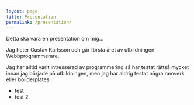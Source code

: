 ```yaml
---
layout: page
title: Presentation
permalink: /presentation/
---
```


Detta ska vara en presentation om mig...

Jag heter Gustav Karlsson och går första året av utbildningen Webbprogrammerare.

Jag har alltid varit intresserad av programmering så har testat rättså mycket innan jag började på utbildningen, men jag har aldrig testat några ramverk eller boilderplates.

<ul>
  <li>test</li>
  <li>test 2</li>
</ul>
